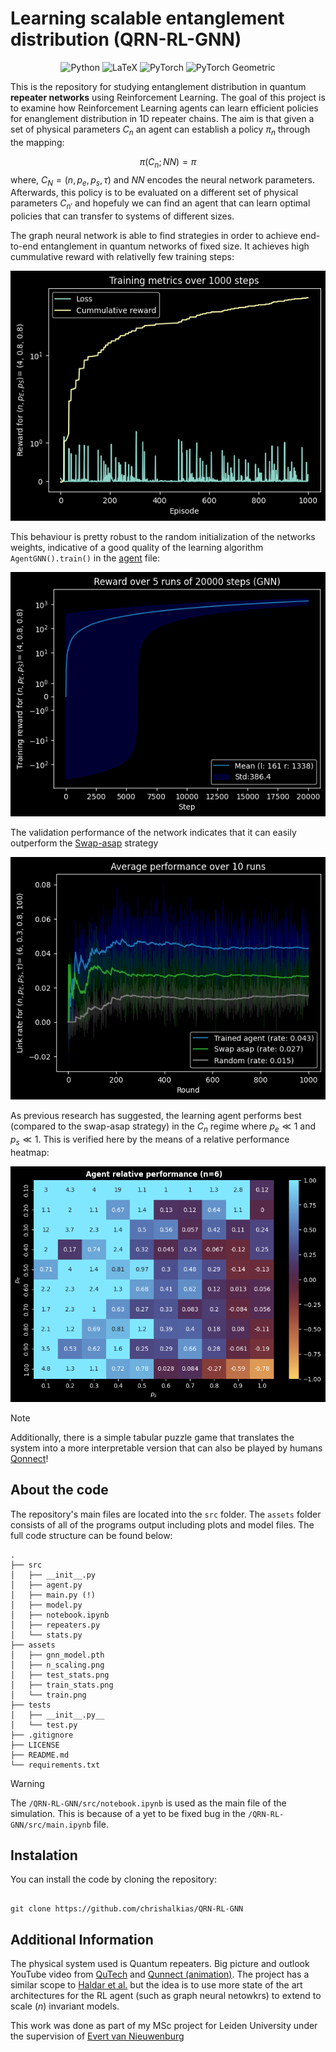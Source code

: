 # Learning scalable entanglement distribution (QRN-RL-GNN)




<div align='center'>

![Python](https://img.shields.io/badge/Python-3776AB?logo=python&logoColor=white)
![LaTeX](https://img.shields.io/badge/LaTeX-008080?logo=latex&logoColor=white)
![PyTorch](https://img.shields.io/badge/PyTorch-EE4C2C?logo=pytorch&logoColor=white)
![PyTorch Geometric](https://img.shields.io/badge/PyTorch%20Geometric-EE4C2C?style=flat&logo=pytorch&logoColor=white)

</div>

This is the repository for studying entanglement distribution in quantum **repeater networks** using Reinforcement Learning. The goal of this project is to examine how Reinforcement Learning agents can learn efficient policies for enanglement distribution in 1D repeater chains. The aim is that given a set of physical parameters $C_n$ an agent can establish a policy $\pi_n$ through the mapping:

$$ 
\pi(C_n; NN) = \pi
$$
where, $C_N = (n, p_e, p_s, \tau)$ and $NN$ encodes the neural network parameters. Afterwards, this policy is to be evaluated on a different set of physical parameters $C_{n'}$ and hopefuly we can find an agent that can learn optimal policies that can transfer to systems of different sizes.

The graph neural network is able to find strategies in order to achieve end-to-end entanglement in quantum networks of fixed size. It achieves high cummulative reward with relativelly few training steps:

![Alt text](./assets/train.png)

This behaviour is pretty robust to the random initialization of the networks weights, indicative of a good quality of the learning algorithm `AgentGNN().train()` in the [agent](./src/agent.py) file:

![Alt text](./assets/train_stats.png)

The validation performance of the network indicates that it can easily outperform the [Swap-asap](https://quantum-journal.org/papers/q-2025-05-15-1744/) strategy

![Alt text](./assets/test_stats.png)

As previous research has suggested, the learning agent performs best (compared to the swap-asap strategy) in the $C_n$ regime where $p_e \ll 1$ and $p_s \ll 1$. This is verified here by the means of a relative performance heatmap:

![Alt text](./assets/heatmap.png)

> [!NOTE]
>Additionally, there is a simple tabular puzzle game that translates the system into a more interpretable version that can also be played by humans [Qonnect](https://github.com/chrishalkias/qonnect)!



## About the code
The repository's main files are located into the `src` folder. The `assets` folder consists of all of the programs output including plots and model files. The full code structure can be found below:

```
.
├── src
│   ├── __init__.py
│   ├── agent.py
│   ├── main.py (!)
│   ├── model.py
│   ├── notebook.ipynb
│   ├── repeaters.py
│   └── stats.py
├── assets
│   ├── gnn_model.pth
│   ├── n_scaling.png
│   ├── test_stats.png
│   ├── train_stats.png
│   └── train.png
├── tests
│   ├── __init__.py__
│   └── test.py
├── .gitignore
├── LICENSE
├── README.md
└── requirements.txt
```
>[!WARNING]
> The `/QRN-RL-GNN/src/notebook.ipynb` is used as the main file of the simulation. This is because of a yet to be fixed bug in the `/QRN-RL-GNN/src/main.ipynb` file.

## Instalation
  You can install the code by cloning the repository:
```

git clone https://github.com/chrishalkias/QRN-RL-GNN

```

## Additional Information
The physical system used is Quantum repeaters. Big picture and outlook YouTube video from [QuTech](https://www.youtube.com/watch?v=9iCFH9Fk184) and [Qunnect (animation)](https://www.youtube.com/watch?v=3_oqkFO4f-A). The project has a similar scope to [Haldar et al.](https://arxiv.org/abs/2303.00777) but the idea is to use more state of the art architectures for the RL agent (such as graph neural netowkrs) to extend to scale ($n$) invariant models.

This work was done as part of my MSc project for Leiden University under the supervision of [Evert van Nieuwenburg](https://github.com/everthemore)



  

